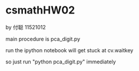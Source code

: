 # csmathHW02

by 付聪 11521012

main procedure is pca_digit.py

run the ipython notebook will get stuck at cv.waitkey

so just run "python pca_digit.py" immediately
